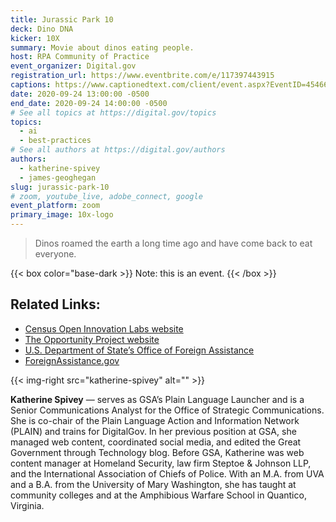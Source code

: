 ```yaml
---
title: Jurassic Park 10
deck: Dino DNA
kicker: 10X
summary: Movie about dinos eating people.
host: RPA Community of Practice
event_organizer: Digital.gov
registration_url: https://www.eventbrite.com/e/117397443915
captions: https://www.captionedtext.com/client/event.aspx?EventID=4546699&CustomerID=321
date: 2020-09-24 13:00:00 -0500
end_date: 2020-09-24 14:00:00 -0500
# See all topics at https://digital.gov/topics
topics:
  - ai
  - best-practices
# See all authors at https://digital.gov/authors
authors:
  - katherine-spivey
  - james-geoghegan
slug: jurassic-park-10
# zoom, youtube_live, adobe_connect, google
event_platform: zoom
primary_image: 10x-logo
---
```

> Dinos roamed the earth a long time ago and have come back to eat everyone.

{{< box color="base-dark >}} Note: this is an event. {{< /box >}}

## Related Links:

* [Census Open Innovation Labs website](https://opportunity.census.gov/coil/)
* [The Opportunity Project website](https://opportunity.census.gov/)
* [U.S. Department of State’s Office of Foreign Assistance](https://www.state.gov/about-us-office-of-foreign-assistance/)
* [ForeignAssistance.gov](https://foreignassistance.gov/)

{{< img-right src="katherine-spivey" alt="" >}}

**Katherine Spivey** — serves as GSA’s Plain Language Launcher and is a Senior Communications Analyst for the Office of Strategic Communications. She is co-chair of the Plain Language Action and Information Network (PLAIN) and trains for DigitalGov. In her previous position at GSA, she managed web content, coordinated social media, and edited the Great Government through Technology blog. Before GSA, Katherine was web content manager at Homeland Security, law firm Steptoe & Johnson LLP, and the International Association of Chiefs of Police. With an M.A. from UVA and a B.A. from the University of Mary Washington, she has taught at community colleges and at the Amphibious Warfare School in Quantico, Virginia.